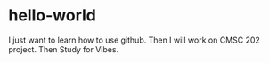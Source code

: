# hello-world

I just want to learn how to use github.
Then I will work on CMSC 202 project.
Then Study for Vibes.

